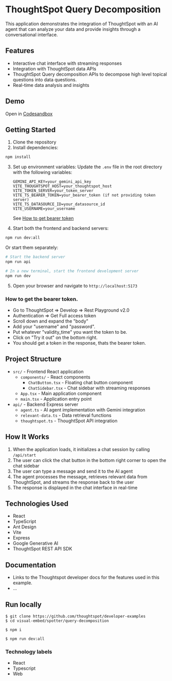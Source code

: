 # ThoughtSpot Query Decomposition

This application demonstrates the integration of ThoughtSpot with an AI agent that can analyze your data and provide insights through a conversational interface.

## Features

- Interactive chat interface with streaming responses
- Integration with ThoughtSpot data APIs
- ThoughtSpot Query decomposition APIs to decompose high level topical questions into data questions.
- Real-time data analysis and insights

## Demo

Open in [Codesandbox](https://githubbox.com/thoughtspot/developer-examples/tree/main/visual-embed/spotter/query-decomposition)


## Getting Started

1. Clone the repository
2. Install dependencies:

```bash
npm install
```

3. Set up environment variables:
   Update the `.env` file in the root directory with the following variables:
   ```
   GEMINI_API_KEY=your_gemini_api_key
   VITE_THOUGHTSPOT_HOST=your_thoughtspot_host
   VITE_TOKEN_SERVER=your_token_server
   VITE_TS_BEARER_TOKEN=your_bearer_token (if not providing token server)
   VITE_TS_DATASOURCE_ID=your_datasource_id
   VITE_USERNAME=your_username
   ```
   See [How to get bearer token](#how-to-get-the-bearer-token)

4. Start both the frontend and backend servers:

```bash
npm run dev:all
```

Or start them separately:

```bash
# Start the backend server
npm run api

# In a new terminal, start the frontend development server
npm run dev
```

5. Open your browser and navigate to `http://localhost:5173`

### How to get the bearer token.
  - Go to ThoughtSpot => Develop => Rest Playground v2.0
  - Authentication => Get Full access token
  - Scroll down and expand the "body"
  - Add your "username" and "password".
  - Put whatever "validity_time" you want the token to be.
  - Click on "Try it out" on the bottom right.
  - You should get a token in the response, thats the bearer token. 


## Project Structure

- `src/` - Frontend React application
  - `components/` - React components
    - `ChatButton.tsx` - Floating chat button component
    - `ChatSidebar.tsx` - Chat sidebar with streaming responses
  - `App.tsx` - Main application component
  - `main.tsx` - Application entry point
- `api/` - Backend Express server
  - `agent.ts` - AI agent implementation with Gemini integration
  - `relevant-data.ts` - Data retrieval functions
  - `thoughtspot.ts` - ThoughtSpot API integration

## How It Works

1. When the application loads, it initializes a chat session by calling `/api/start`
2. The user can click the chat button in the bottom right corner to open the chat sidebar
3. The user can type a message and send it to the AI agent
4. The agent processes the message, retrieves relevant data from ThoughtSpot, and streams the response back to the user
5. The response is displayed in the chat interface in real-time

## Technologies Used

- React
- TypeScript
- Ant Design
- Vite
- Express
- Google Generative AI
- ThoughtSpot REST API SDK

## Documentation

- Links to the Thoughtspot developer docs for the features used in this example.
- ...

## Run locally

```
$ git clone https://github.com/thoughtspot/developer-examples
$ cd visual-embed/spotter/query-decomposition
```
```
$ npm i
```
```
$ npm run dev:all
```

### Technology labels

- React
- Typescript
- Web
